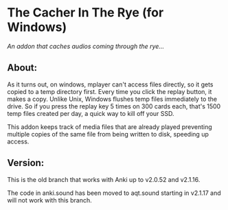 # The Cacher In The Rye (for Windows)

<i>An addon that caches audios coming through the rye...</i>

## About:
As it turns out, on windows, mplayer can't access files directly, so it gets copied to a temp directory first. Every time you click the replay button, it makes a copy. Unlike Unix, Windows flushes temp files immediately to the drive. So if you press the replay key 5 times on 300 cards each, that's 1500 temp files created per day, a quick way to kill off your SSD.

This addon keeps track of media files that are already played preventing multiple copies of the same file from being written to disk, speeding up access.

## Version:
This is the old branch that works with Anki up to v2.0.52 and v2.1.16.

The code in anki.sound has been moved to aqt.sound starting in v2.1.17 and will not work with this branch.
